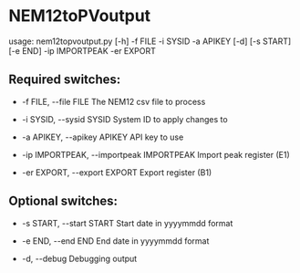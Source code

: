 # NEM12toPVoutput

usage: nem12topvoutput.py [-h] -f FILE -i SYSID -a APIKEY [-d] [-s START]
						  [-e END] -ip IMPORTPEAK -er EXPORT

## Required switches:
- -f FILE, --file FILE
  The NEM12 csv file to process

-  -i SYSID, --sysid SYSID
  System ID to apply changes to

-  -a APIKEY, --apikey APIKEY
  API key to use

-  -ip IMPORTPEAK, --importpeak IMPORTPEAK
  Import peak register (E1)

-  -er EXPORT, --export EXPORT
  Export register (B1)

## Optional switches:
-  -s START, --start START
  Start date in yyyymmdd format

-  -e END, --end END
  End date in yyyymmdd format

-  -d, --debug
  Debugging output
